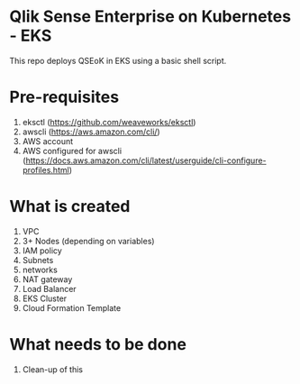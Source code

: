 # Qlik Sense Enterprise on Kubernetes - EKS
This repo deploys QSEoK in EKS using a basic shell script.

# Pre-requisites
1. eksctl (https://github.com/weaveworks/eksctl)
2. awscli (https://aws.amazon.com/cli/)
3. AWS account
4. AWS configured for awscli (https://docs.aws.amazon.com/cli/latest/userguide/cli-configure-profiles.html)

# What is created
1. VPC
2. 3+ Nodes (depending on variables)
3. IAM policy
4. Subnets
5. networks
6. NAT gateway
7. Load Balancer
8. EKS Cluster
9. Cloud Formation Template

# What needs to be done
1. Clean-up of this


